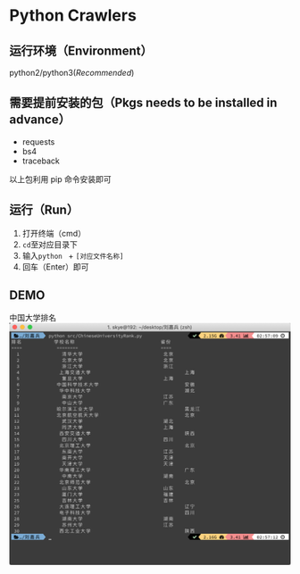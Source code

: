# Python Crawlers

## 运行环境（Environment）
python2/python3(*Recommended*)

## 需要提前安装的包（Pkgs needs to be installed in advance）
- requests
- bs4
- traceback

以上包利用 pip 命令安装即可

## 运行（Run）
1. 打开终端（cmd）
2. `cd`至对应目录下
3. 输入`python ` + `[对应文件名称]`
4. 回车（Enter）即可

## DEMO
中国大学排名
![demo](/img/demo_ChineseUniversityRank.png)
